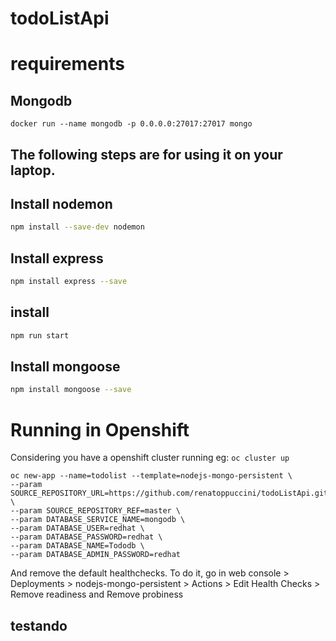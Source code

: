 # todoListApi

# requirements

## Mongodb

```
docker run --name mongodb -p 0.0.0.0:27017:27017 mongo
```

## The following steps are for using it on your laptop.

## Install nodemon
```sh
npm install --save-dev nodemon
```

## Install express
```sh
npm install express --save
```

## install
```sh
npm run start 
```

## Install mongoose
```sh
npm install mongoose --save
```
# Running in Openshift

Considering you have a openshift cluster running eg: `oc cluster up `

```
oc new-app --name=todolist --template=nodejs-mongo-persistent \
--param SOURCE_REPOSITORY_URL=https://github.com/renatoppuccini/todoListApi.git \
--param SOURCE_REPOSITORY_REF=master \
--param DATABASE_SERVICE_NAME=mongodb \
--param DATABASE_USER=redhat \
--param DATABASE_PASSWORD=redhat \
--param DATABASE_NAME=Tododb \
--param DATABASE_ADMIN_PASSWORD=redhat
```

And remove the default healthchecks. To do it, go in web console > Deployments > nodejs-mongo-persistent > Actions > Edit Health Checks > Remove readiness and Remove probiness


## testando
